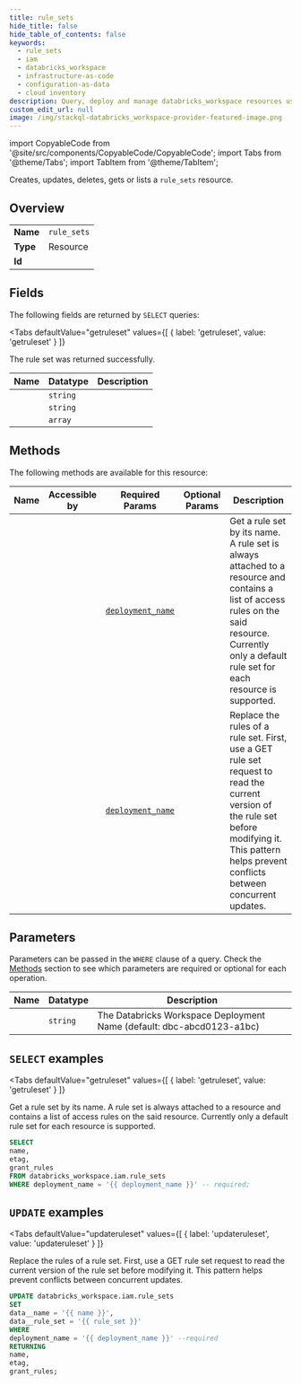 ```yaml
--- 
title: rule_sets
hide_title: false
hide_table_of_contents: false
keywords:
  - rule_sets
  - iam
  - databricks_workspace
  - infrastructure-as-code
  - configuration-as-data
  - cloud inventory
description: Query, deploy and manage databricks_workspace resources using SQL
custom_edit_url: null
image: /img/stackql-databricks_workspace-provider-featured-image.png
---
```


import CopyableCode from '@site/src/components/CopyableCode/CopyableCode';
import Tabs from '@theme/Tabs';
import TabItem from '@theme/TabItem';

Creates, updates, deletes, gets or lists a <code>rule_sets</code> resource.

## Overview
<table><tbody>
<tr><td><b>Name</b></td><td><code>rule_sets</code></td></tr>
<tr><td><b>Type</b></td><td>Resource</td></tr>
<tr><td><b>Id</b></td><td><CopyableCode code="databricks_workspace.iam.rule_sets" /></td></tr>
</tbody></table>

## Fields

The following fields are returned by `SELECT` queries:

<Tabs
    defaultValue="getruleset"
    values={[
        { label: 'getruleset', value: 'getruleset' }
    ]}
>
<TabItem value="getruleset">

The rule set was returned successfully.

<table>
<thead>
    <tr>
    <th>Name</th>
    <th>Datatype</th>
    <th>Description</th>
    </tr>
</thead>
<tbody>
<tr>
    <td><CopyableCode code="name" /></td>
    <td><code>string</code></td>
    <td></td>
</tr>
<tr>
    <td><CopyableCode code="etag" /></td>
    <td><code>string</code></td>
    <td></td>
</tr>
<tr>
    <td><CopyableCode code="grant_rules" /></td>
    <td><code>array</code></td>
    <td></td>
</tr>
</tbody>
</table>
</TabItem>
</Tabs>

## Methods

The following methods are available for this resource:

<table>
<thead>
    <tr>
    <th>Name</th>
    <th>Accessible by</th>
    <th>Required Params</th>
    <th>Optional Params</th>
    <th>Description</th>
    </tr>
</thead>
<tbody>
<tr>
    <td><a href="#getruleset"><CopyableCode code="getruleset" /></a></td>
    <td><CopyableCode code="select" /></td>
    <td><a href="#parameter-deployment_name"><code>deployment_name</code></a></td>
    <td></td>
    <td>Get a rule set by its name. A rule set is always attached to a resource and contains a list of access rules on the said resource. Currently only a default rule set for each resource is supported.</td>
</tr>
<tr>
    <td><a href="#updateruleset"><CopyableCode code="updateruleset" /></a></td>
    <td><CopyableCode code="update" /></td>
    <td><a href="#parameter-deployment_name"><code>deployment_name</code></a></td>
    <td></td>
    <td>Replace the rules of a rule set. First, use a GET rule set request to read the current version of the rule set before modifying it. This pattern helps prevent conflicts between concurrent updates.</td>
</tr>
</tbody>
</table>

## Parameters

Parameters can be passed in the `WHERE` clause of a query. Check the [Methods](#methods) section to see which parameters are required or optional for each operation.

<table>
<thead>
    <tr>
    <th>Name</th>
    <th>Datatype</th>
    <th>Description</th>
    </tr>
</thead>
<tbody>
<tr id="parameter-deployment_name">
    <td><CopyableCode code="deployment_name" /></td>
    <td><code>string</code></td>
    <td>The Databricks Workspace Deployment Name (default: dbc-abcd0123-a1bc)</td>
</tr>
</tbody>
</table>

## `SELECT` examples

<Tabs
    defaultValue="getruleset"
    values={[
        { label: 'getruleset', value: 'getruleset' }
    ]}
>
<TabItem value="getruleset">

Get a rule set by its name. A rule set is always attached to a resource and contains a list of access rules on the said resource. Currently only a default rule set for each resource is supported.

```sql
SELECT
name,
etag,
grant_rules
FROM databricks_workspace.iam.rule_sets
WHERE deployment_name = '{{ deployment_name }}' -- required;
```
</TabItem>
</Tabs>


## `UPDATE` examples

<Tabs
    defaultValue="updateruleset"
    values={[
        { label: 'updateruleset', value: 'updateruleset' }
    ]}
>
<TabItem value="updateruleset">

Replace the rules of a rule set. First, use a GET rule set request to read the current version of the rule set before modifying it. This pattern helps prevent conflicts between concurrent updates.

```sql
UPDATE databricks_workspace.iam.rule_sets
SET 
data__name = '{{ name }}',
data__rule_set = '{{ rule_set }}'
WHERE 
deployment_name = '{{ deployment_name }}' --required
RETURNING
name,
etag,
grant_rules;
```
</TabItem>
</Tabs>
